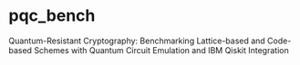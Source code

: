 # pqc_bench
Quantum-Resistant Cryptography: Benchmarking Lattice-based and Code-based Schemes with Quantum Circuit Emulation and IBM Qiskit Integration
